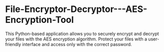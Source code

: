 # File-Encryptor-Decryptor---AES-Encryption-Tool
This Python-based application allows you to securely encrypt and decrypt your files with the AES encryption algorithm. Protect your files with a user-friendly interface and access only with the correct password.
